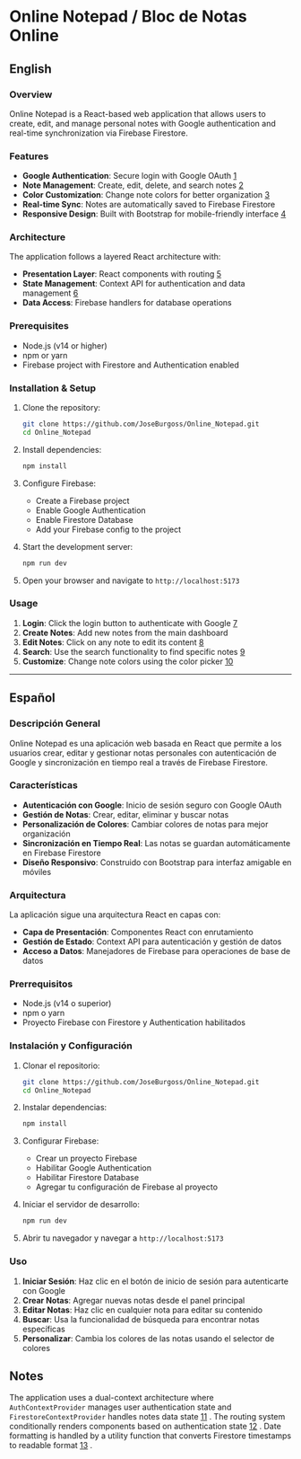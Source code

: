 # Online Notepad / Bloc de Notas Online

## English

### Overview
Online Notepad is a React-based web application that allows users to create, edit, and manage personal notes with Google authentication and real-time synchronization via Firebase Firestore.

### Features
- **Google Authentication**: Secure login with Google OAuth [1](#0-0) 
- **Note Management**: Create, edit, delete, and search notes [2](#0-1) 
- **Color Customization**: Change note colors for better organization [3](#0-2) 
- **Real-time Sync**: Notes are automatically saved to Firebase Firestore
- **Responsive Design**: Built with Bootstrap for mobile-friendly interface [4](#0-3) 

### Architecture
The application follows a layered React architecture with:
- **Presentation Layer**: React components with routing [5](#0-4) 
- **State Management**: Context API for authentication and data management [6](#0-5) 
- **Data Access**: Firebase handlers for database operations

### Prerequisites
- Node.js (v14 or higher)
- npm or yarn
- Firebase project with Firestore and Authentication enabled

### Installation & Setup
1. Clone the repository:
   ```bash
   git clone https://github.com/JoseBurgoss/Online_Notepad.git
   cd Online_Notepad
   ```

2. Install dependencies:
   ```bash
   npm install
   ```

3. Configure Firebase:
   - Create a Firebase project
   - Enable Google Authentication
   - Enable Firestore Database
   - Add your Firebase config to the project

4. Start the development server:
   ```bash
   npm run dev
   ```

5. Open your browser and navigate to `http://localhost:5173`

### Usage
1. **Login**: Click the login button to authenticate with Google [7](#0-6) 
2. **Create Notes**: Add new notes from the main dashboard
3. **Edit Notes**: Click on any note to edit its content [8](#0-7) 
4. **Search**: Use the search functionality to find specific notes [9](#0-8) 
5. **Customize**: Change note colors using the color picker [10](#0-9) 

---

## Español

### Descripción General
Online Notepad es una aplicación web basada en React que permite a los usuarios crear, editar y gestionar notas personales con autenticación de Google y sincronización en tiempo real a través de Firebase Firestore.

### Características
- **Autenticación con Google**: Inicio de sesión seguro con Google OAuth
- **Gestión de Notas**: Crear, editar, eliminar y buscar notas
- **Personalización de Colores**: Cambiar colores de notas para mejor organización
- **Sincronización en Tiempo Real**: Las notas se guardan automáticamente en Firebase Firestore
- **Diseño Responsivo**: Construido con Bootstrap para interfaz amigable en móviles

### Arquitectura
La aplicación sigue una arquitectura React en capas con:
- **Capa de Presentación**: Componentes React con enrutamiento
- **Gestión de Estado**: Context API para autenticación y gestión de datos
- **Acceso a Datos**: Manejadores de Firebase para operaciones de base de datos

### Prerrequisitos
- Node.js (v14 o superior)
- npm o yarn
- Proyecto Firebase con Firestore y Authentication habilitados

### Instalación y Configuración
1. Clonar el repositorio:
   ```bash
   git clone https://github.com/JoseBurgoss/Online_Notepad.git
   cd Online_Notepad
   ```

2. Instalar dependencias:
   ```bash
   npm install
   ```

3. Configurar Firebase:
   - Crear un proyecto Firebase
   - Habilitar Google Authentication
   - Habilitar Firestore Database
   - Agregar tu configuración de Firebase al proyecto

4. Iniciar el servidor de desarrollo:
   ```bash
   npm run dev
   ```

5. Abrir tu navegador y navegar a `http://localhost:5173`

### Uso
1. **Iniciar Sesión**: Haz clic en el botón de inicio de sesión para autenticarte con Google
2. **Crear Notas**: Agregar nuevas notas desde el panel principal
3. **Editar Notas**: Haz clic en cualquier nota para editar su contenido
4. **Buscar**: Usa la funcionalidad de búsqueda para encontrar notas específicas
5. **Personalizar**: Cambia los colores de las notas usando el selector de colores

## Notes

The application uses a dual-context architecture where `AuthContextProvider` manages user authentication state and `FirestoreContextProvider` handles notes data state [11](#0-10) . The routing system conditionally renders components based on authentication state [12](#0-11) . Date formatting is handled by a utility function that converts Firestore timestamps to readable format [13](#0-12) .
